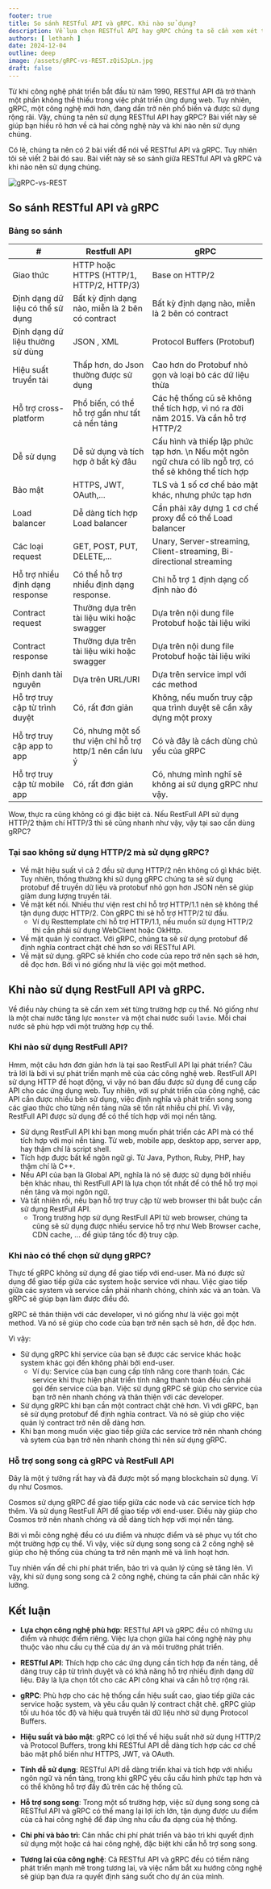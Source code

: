 ```yaml
---
footer: true
title: So sánh RESTful API và gRPC. Khi nào sử dụng?
description: Về lựa chọn RESTful API hay gRPC chúng ta sẽ cần xem xét từng trường hợp cụ thể. Nó giống như là một chai nước tăng lực `monster` và một chai nước suối `lavie`. Mỗi chai nước sẽ phù hợp với một trường hợp cụ thể.
authors: [ lethanh ]
date: 2024-12-04
outline: deep
image: /assets/gRPC-vs-REST.zQiSJpLn.jpg
draft: false
---
```


Từ khi công nghệ phát triển bắt đầu từ năm 1990, RESTful API đã trở thành một phần không thể thiếu trong việc phát triển ứng dụng web. Tuy nhiên, gRPC, một công nghệ mới hơn, đang dần trở nên phổ biến và được sử dụng rộng rãi. Vậy, chúng ta nên sử dụng RESTful API hay gRPC? Bài viết này sẽ giúp bạn hiểu rõ hơn về cả hai công nghệ này và khi nào nên sử dụng chúng.

Có lẽ, chúng ta nên có 2 bài viết để nói về RESTful API và gRPC. Tuy nhiên tôi sẽ viết 2 bài đó sau. Bài viết này sẽ so sánh giữa RESTful API và gRPC và khi nào nên sử dụng chúng.

![gRPC-vs-REST](https://static-cdn.thanhlv.com/blog/images/2024-12-04-so-sanh-restfull-api-va-grpc-khi-nao-su-dung/gRPC-vs-REST.jpg)

## So sánh RESTful API và gRPC

### Bảng so sánh

| #                                | Restfull API                                              | gRPC                                                                                                      |
|----------------------------------|-----------------------------------------------------------|-----------------------------------------------------------------------------------------------------------|
| Giao thức                        | HTTP hoặc HTTPS (HTTP/1, HTTP/2, HTTP/3)                  | Base on HTTP/2                                                                                            |
| Định dạng dữ liệu có thể sử dụng | Bất kỳ định dạng nào, miễn là 2 bên có contract           | Bất kỳ định dạng nào, miễn là 2 bên có contract                                                           |
| Định dạng dữ liệu thường sử dùng | JSON , XML                                                | Protocol Buffers (Protobuf)                                                                               |
| Hiệu suất truyền tải             | Thấp hơn, do Json thường được sử dụng                     | Cao hơn do Protobuf nhỏ gọn và loại bỏ các dữ liệu thừa                                                   |
| Hỗ trợ cross-platform            | Phổ biến, có thể hỗ trợ gần như tất cả nền tảng           | Các hệ thống cũ sẽ không thể tích hợp, vì nó ra đời năm 2015. Và cần hỗ trợ HTTP/2                        |
| Dễ sử dụng                       | Dễ sử dụng và tích hợp ở bất kỳ đâu                       | Cấu hình và thiếp lập phức tạp hơn. \n Nếu một ngôn ngữ chưa có lib ngỗ trợ, có thể sẽ không thể tích hợp |
| Bảo mật                          | HTTPS, JWT, OAuth,...                                     | TLS và 1 số cơ chế bảo mật khác, nhưng phức tạp hơn                                                       |
| Load balancer                    | Dễ dàng tích hợp Load balancer                            | Cần phải xây dựng 1 cơ chế proxy để có thể Load balancer                                                  |
| Các loại request                 | GET, POST, PUT, DELETE,...                                | Unary, Server-streaming, Client-streaming, Bi-directional streaming                                       |
| Hỗ trợ nhiều định dạng response  | Có thể hỗ trợ nhiều định dạng response.                   | Chỉ hỗ trợ 1 định dạng cố định nào đó                                                                     |
| Contract request                 | Thường dựa trên tài liệu wiki hoặc swagger                | Dựa trên nội dung file Protobuf hoặc tài liệu wiki                                                        |
| Contract response                | Thường dựa trên tài liệu wiki hoặc swagger                | Dựa trên nội dung file Protobuf hoặc tài liệu wiki                                                        |
| Định danh tài nguyên             | Dựa trên URL/URI                                          | Dựa trên service impl với các method                                                                      |
| Hỗ trợ truy cập từ trình duyệt   | Có, rất đơn giản                                          | Không, nếu muốn truy cập qua trình duyệt sẽ cần xây dựng một proxy                                        |
| Hỗ trợ truy cập app to app       | Có, nhưng một số thư viện chỉ hỗ trợ http/1 nên cần lưu ý | Có và đây là cách dùng chủ yếu của gRPC                                                                   |
| Hỗ trợ truy cập từ mobile app    | Có, rất đơn giản                                          | Có, nhưng mình nghĩ sẽ không ai sử dụng gRPC như vậy.                                                     |

Wow, thực ra cũng không có gì đặc biệt cả. Nếu RestFull API sử dụng HTTP/2 thậm chí HTTP/3 thì sẽ cũng nhanh như vậy, vậy tại sao cần dùng gRPC?

### Tại sao không sử dụng HTTP/2 mà sử dụng gRPC?
- Về mặt hiệu suất vì cả 2 đều sử dụng HTTP/2 nên không có gì khác biệt. Tuy nhiên, thồng thường khi sử dụng gRPC chúng ta sẽ sử dụng protobuf để truyền dữ liệu và protobuf nhỏ gọn hơn JSON nên sẽ giúp giảm dung lượng truyền tải.
- Về mặt kết nối. Nhiều thư viện rest chỉ hỗ trợ HTTP/1.1 nên sẽ không thể tận dụng được HTTP/2. Còn gRPC thì sẽ hỗ trợ HTTP/2 từ đầu.
  - Ví dụ Resttemplate chỉ hỗ trợ HTTP/1.1, nếu muốn sử dụng HTTP/2 thì cần phải sử dụng WebClient hoặc OkHttp.
- Về mặt quản lý contract. Với gRPC, chúng ta sẽ sử dụng protobuf để định nghĩa contract chặt chẽ hơn so với RESTful API.
- Về mặt sử dụng. gRPC sẽ khiến cho code của repo trở nên sạch sẽ hơn, dễ đọc hơn. Bởi vì nó giống như là việc gọi một method.

## Khi nào sử dụng RestFull API và gRPC.
Về điều này chúng ta sẽ cần xem xét từng trường hợp cụ thể. Nó giống như là một chai nước tăng lực `monster` và một chai nước suối `lavie`. Mỗi chai nước sẽ phù hợp với một trường hợp cụ thể.

### Khi nào sử dụng RestFull API?
Hmm, một câu hơn đơn giản hơn là tại sao RestFull API lại phát triển? Câu trả lời  là bởi vì sự phát triển mạnh mẽ của các công nghệ web.
RestFull API sử dụng HTTP để hoạt động, vì vậy nó ban đầu được sử dụng để cung cấp API cho các ứng dụng web.
Tuy nhiên, với sự phát triển của công nghệ, các API cần được nhiều bên sử dụng, việc định nghĩa và phát triển song song các giao thức cho từng nền tảng nữa sẽ tốn rất nhiều chi phí. Vì vậy, RestFull API được sử dụng để có thể tích hợp với mọi nền tảng.

- Sử dụng RestFull API khi bạn mong muốn phát triển các API mà có thể tích hợp với mọi nền tảng. Từ web, mobile app, desktop app, server app, hay thậm chí là script shell. 
- Tích hợp được bất kể ngôn ngữ gì. Từ Java, Python, Ruby, PHP, hay thậm chí là C++.
- Nếu API của bạn là Global API, nghĩa là nó sẽ được sử dụng bởi nhiều bên khác nhau, thì RestFull API là lựa chọn tốt nhất để có thể hỗ trợ mọi nền tảng và mọi ngôn ngữ.
- Và tất nhiên rồi, nếu bạn hỗ trợ truy cập từ web browser thì bắt buộc cần sử dụng RestFull API.
  - Trong trường hợp sử dụng RestFull API từ web browser, chúng ta cũng sẽ sử dụng được nhiều service hỗ trợ như Web Browser cache, CDN cache, ... để giúp tăng tốc độ truy cập.
  
### Khi nào có thể chọn sử dụng gRPC?
Thực tế gRPC không sử dụng để giao tiếp với end-user. Mà nó được sử dụng để giao tiếp giữa các system hoặc service với nhau. Việc giao tiếp giữa các system và service cần phải nhanh chóng, chính xác và an toàn. Và gRPC sẽ giúp bạn làm được điều đó.

gRPC sẽ thân thiện với các developer, vì nó giống như là việc gọi một method. Và nó sẽ giúp cho code của bạn trở nên sạch sẽ hơn, dễ đọc hơn.

Vì vậy:
- Sử dụng gRPC khi service của bạn sẽ được các service khác hoặc system khác gọi đến không phải bởi end-user.
  - Ví dụ: Service của bạn cung cấp tính năng core thanh toán. Các service khi thực hiện phát triển tính năng thanh toán đều cần phải gọi đến service của bạn. Việc sử dụng gRPC sẽ giúp cho service của bạn trở nên nhanh chóng và thân thiện với các developer.
- Sử dụng gRPC khi bạn cần một contract chặt chẽ hơn. Vì với gRPC, bạn sẽ sử dụng protobuf để định nghĩa contract. Và nó sẽ giúp cho việc quản lý contract trở nên dễ dàng hơn.
- Khi bạn mong muốn việc giao tiếp giữa các service trở nên nhanh chóng và sytem của bạn trở nên nhanh chóng thì nên sử dụng gRPC.

### Hỗ trợ song song cả gRPC và RestFull API
Đây là một ý tưởng rất hay và đã được một số mạng blockchain sử dụng. Ví dụ như Cosmos.

Cosmos sử dụng gRPC để giao tiếp giữa các node và các service tích hợp thêm. Và sử dụng RestFull API để giao tiếp với end-user. Điều này giúp cho Cosmos trở nên nhanh chóng và dễ dàng tích hợp với mọi nền tảng.

Bởi vì mỗi công nghệ đều có ưu điểm và nhược điểm và sẽ phục vụ tốt cho một trường hợp cụ thể. Vì vậy, việc sử dụng song song cả 2 công nghệ sẽ giúp cho hệ thống của chúng ta trở nên mạnh mẽ và linh hoạt hơn.

Tuy nhiên vấn đề chi phí phát triển, bảo trì và quản lý cũng sẽ tăng lên. Vì vậy, khi sử dụng song song cả 2 công nghệ, chúng ta cần phải cân nhắc kỹ lưỡng.



## Kết luận

- **Lựa chọn công nghệ phù hợp**: RESTful API và gRPC đều có những ưu điểm và nhược điểm riêng. Việc lựa chọn giữa hai công nghệ này phụ thuộc vào nhu cầu cụ thể của dự án và môi trường phát triển.

- **RESTful API**: Thích hợp cho các ứng dụng cần tích hợp đa nền tảng, dễ dàng truy cập từ trình duyệt và có khả năng hỗ trợ nhiều định dạng dữ liệu. Đây là lựa chọn tốt cho các API công khai và cần hỗ trợ rộng rãi.

- **gRPC**: Phù hợp cho các hệ thống cần hiệu suất cao, giao tiếp giữa các service hoặc system, và yêu cầu quản lý contract chặt chẽ. gRPC giúp tối ưu hóa tốc độ và hiệu quả truyền tải dữ liệu nhờ sử dụng Protocol Buffers.

- **Hiệu suất và bảo mật**: gRPC có lợi thế về hiệu suất nhờ sử dụng HTTP/2 và Protocol Buffers, trong khi RESTful API dễ dàng tích hợp các cơ chế bảo mật phổ biến như HTTPS, JWT, và OAuth.

- **Tính dễ sử dụng**: RESTful API dễ dàng triển khai và tích hợp với nhiều ngôn ngữ và nền tảng, trong khi gRPC yêu cầu cấu hình phức tạp hơn và có thể không hỗ trợ đầy đủ trên các hệ thống cũ.

- **Hỗ trợ song song**: Trong một số trường hợp, việc sử dụng song song cả RESTful API và gRPC có thể mang lại lợi ích lớn, tận dụng được ưu điểm của cả hai công nghệ để đáp ứng nhu cầu đa dạng của hệ thống.

- **Chi phí và bảo trì**: Cân nhắc chi phí phát triển và bảo trì khi quyết định sử dụng một hoặc cả hai công nghệ, đặc biệt khi cần hỗ trợ song song.

- **Tương lai của công nghệ**: Cả RESTful API và gRPC đều có tiềm năng phát triển mạnh mẽ trong tương lai, và việc nắm bắt xu hướng công nghệ sẽ giúp bạn đưa ra quyết định sáng suốt cho dự án của mình.
